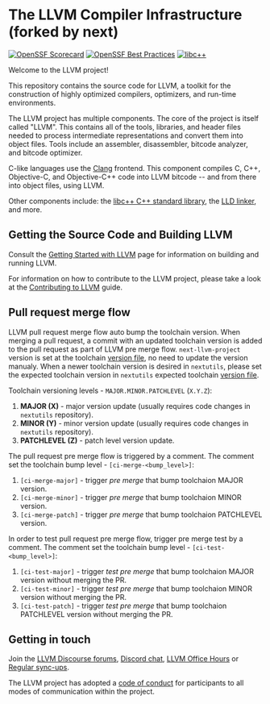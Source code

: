 # The LLVM Compiler Infrastructure (forked by next)

[![OpenSSF Scorecard](https://api.securityscorecards.dev/projects/github.com/llvm/llvm-project/badge)](https://securityscorecards.dev/viewer/?uri=github.com/llvm/llvm-project)
[![OpenSSF Best Practices](https://www.bestpractices.dev/projects/8273/badge)](https://www.bestpractices.dev/projects/8273)
[![libc++](https://github.com/llvm/llvm-project/actions/workflows/libcxx-build-and-test.yaml/badge.svg?branch=main&event=schedule)](https://github.com/llvm/llvm-project/actions/workflows/libcxx-build-and-test.yaml?query=event%3Aschedule)

Welcome to the LLVM project!

This repository contains the source code for LLVM, a toolkit for the
construction of highly optimized compilers, optimizers, and run-time
environments.

The LLVM project has multiple components. The core of the project is
itself called "LLVM". This contains all of the tools, libraries, and header
files needed to process intermediate representations and convert them into
object files. Tools include an assembler, disassembler, bitcode analyzer, and
bitcode optimizer.

C-like languages use the [Clang](https://clang.llvm.org/) frontend. This
component compiles C, C++, Objective-C, and Objective-C++ code into LLVM bitcode
-- and from there into object files, using LLVM.

Other components include:
the [libc++ C++ standard library](https://libcxx.llvm.org),
the [LLD linker](https://lld.llvm.org), and more.

## Getting the Source Code and Building LLVM

Consult the
[Getting Started with LLVM](https://llvm.org/docs/GettingStarted.html#getting-the-source-code-and-building-llvm)
page for information on building and running LLVM.

For information on how to contribute to the LLVM project, please take a look at
the [Contributing to LLVM](https://llvm.org/docs/Contributing.html) guide.

## Pull request merge flow

LLVM pull request merge flow auto bump the toolchain version.
When merging a pull request, a commit with an updated toolchain version is added to the pull request as part of LLVM pre merge flow.
`next-llvm-project` version is set at the toolchain [version file](https://github.com/nextsilicon/next-llvm-project/blob/next_release_170/nextsilicon/nextcc/CMakeLists.txt), no need to update the version manualy.
When a newer toolchain version is desired in `nextutils`, please set the expected toolchain version in `nextutils` expected toolchain [version file](https://github.com/nextsilicon/nextutils/blob/master/cmake/NextLLVMVersion.cmake).

Toolchain versioning levels - `MAJOR.MINOR.PATCHLEVEL` (`X.Y.Z`):
1. **MAJOR (X)** - major version update (usually requires code changes in `nextutils` repository).
2. **MINOR (Y)** - minor version update (usually requires code changes in `nextutils` repository).
3. **PATCHLEVEL (Z)** - patch level version update.

The pull request pre merge flow is triggered by a comment.
The comment set the toolchain bump level - `[ci-merge-<bump_level>]`:
1. `[ci-merge-major]` - trigger *pre merge* that bump toolchaion MAJOR version.
2. `[ci-merge-minor]` - trigger *pre merge* that bump toolchaion MINOR version.
3. `[ci-merge-patch]` - trigger *pre merge* that bump toolchaion PATCHLEVEL version.

In order to test pull request pre merge flow, trigger pre merge test by a comment.
The comment set the toolchain bump level - `[ci-test-<bump_level>]`:
1. `[ci-test-major]` - trigger *test pre merge* that bump toolchaion MAJOR version without merging the PR.
2. `[ci-test-minor]` - trigger *test pre merge* that bump toolchaion MINOR version without merging the PR.
3. `[ci-test-patch]` - trigger *test pre merge* that bump toolchaion PATCHLEVEL version without merging the PR.

## Getting in touch

Join the [LLVM Discourse forums](https://discourse.llvm.org/), [Discord
chat](https://discord.gg/xS7Z362),
[LLVM Office Hours](https://llvm.org/docs/GettingInvolved.html#office-hours) or
[Regular sync-ups](https://llvm.org/docs/GettingInvolved.html#online-sync-ups).

The LLVM project has adopted a [code of conduct](https://llvm.org/docs/CodeOfConduct.html) for
participants to all modes of communication within the project.
